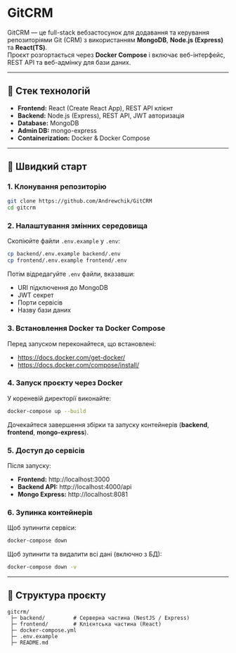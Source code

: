 # GitCRM

GitCRM — це full-stack вебзастосунок для додавання та керування репозиторіями Git (CRM) з використанням **MongoDB**, **Node.js (Express)** та **React(TS)**.  
Проєкт розгортається через **Docker Compose** і включає веб-інтерфейс, REST API та веб-адмінку для бази даних.

---

## 📌 Стек технологій
- **Frontend:** React (Create React App), REST API клієнт
- **Backend:** Node.js (Express), REST API, JWT авторизація
- **Database:** MongoDB
- **Admin DB:** mongo-express
- **Containerization:** Docker & Docker Compose

---

## 🚀 Швидкий старт

### 1. Клонування репозиторію
```bash
git clone https://github.com/Andrewchik/GitCRM
cd gitcrm
```

### 2. Налаштування змінних середовища
Скопіюйте файли `.env.example` у `.env`:
```bash
cp backend/.env.example backend/.env
cp frontend/.env.example frontend/.env
```
Потім відредагуйте `.env` файли, вказавши:
- URI підключення до MongoDB
- JWT секрет
- Порти сервісів
- Назву бази даних

### 3. Встановлення Docker та Docker Compose
Перед запуском переконайтеся, що встановлені:
- https://docs.docker.com/get-docker/
- https://docs.docker.com/compose/install/

### 4. Запуск проєкту через Docker
У кореневій директорії виконайте:
```bash
docker-compose up --build
```
Дочекайтеся завершення збірки та запуску контейнерів (**backend**, **frontend**, **mongo-express**).

### 5. Доступ до сервісів
Після запуску:
- **Frontend:** http://localhost:3000
- **Backend API:** http://localhost:4000/api
- **Mongo Express:** http://localhost:8081

### 6. Зупинка контейнерів
Щоб зупинити сервіси:
```bash
docker-compose down
```
Щоб зупинити та видалити всі дані (включно з БД):
```bash
docker-compose down -v
```

---

## 📂 Структура проєкту
```
gitcrm/
 ├─ backend/         # Серверна частина (NestJS / Express)
 ├─ frontend/        # Клієнтська частина (React)
 ├─ docker-compose.yml
 ├─ .env.example
 ├─ README.md
```
